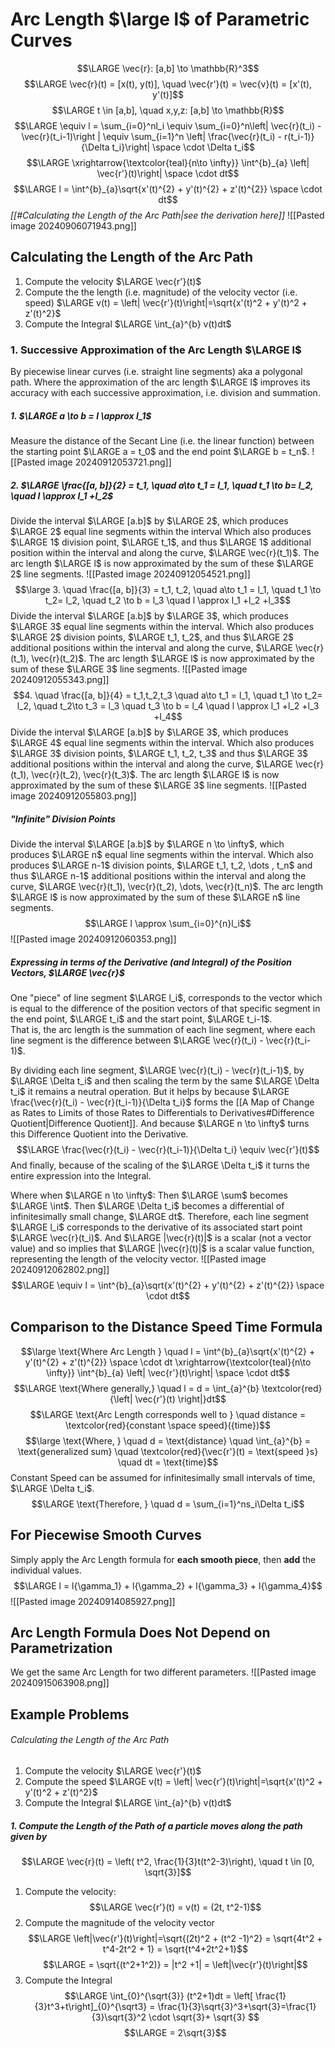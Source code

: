 # Arc Length $\large l$ of Parametric Curves
$$\LARGE \vec{r}: [a,b] \to \mathbb{R}^3$$
$$\LARGE \vec{r}(t) = [x(t), y(t)], \quad \vec{r'}(t) = \vec{v}(t) = [x'(t), y'(t)]$$
$$\LARGE t \in [a,b], \quad x,y,z: [a,b] \to \mathbb{R}$$
$$\LARGE \equiv l = \sum_{i=0}^nl_i \equiv \sum_{i=0}^n\left| \vec{r}(t_i) - \vec{r}(t_i-1)\right | \equiv \sum_{i=1}^n \left| \frac{\vec{r}(t_i) - r(t_i-1)}{\Delta t_i}\right| \space \cdot \Delta t_i$$
$$\LARGE \xrightarrow{\textcolor{teal}{n\to \infty}} \int^{b}_{a} \left| \vec{r'}(t)\right| \space \cdot dt$$
$$\LARGE l = \int^{b}_{a}\sqrt{x'(t)^{2} + y'(t)^{2} + z'(t)^{2}} \space \cdot dt$$
*[[#Calculating the Length of the Arc Path|see the derivation here]]* 
![[Pasted image 20240906071943.png]]
## Calculating the Length of the Arc Path
1. Compute the velocity $\LARGE \vec{r'}(t)$
2. Compute the the length (i.e. magnitude) of the velocity vector (i.e. speed) $\LARGE v(t) = \left| \vec{r'}(t)\right|=\sqrt{x'(t)^2 + y'(t)^2 + z'(t)^2}$
3. Compute the Integral $\LARGE \int_{a}^{b} v(t)dt$
### 1. Successive Approximation of the Arc Length $\LARGE l$
By piecewise linear curves (i.e. straight line segments) aka a polygonal path.
	Where the approximation of the arc length $\LARGE l$ improves its accuracy with each successive approximation, i.e. division and summation.
##### 1. $\LARGE a \to b = l \approx l_1$ 
Measure the distance of the Secant Line (i.e. the linear function) between the starting point $\LARGE a = t_0$ and the end point $\LARGE b = t_n$.
![[Pasted image 20240912053721.png]]
##### 2. $\LARGE \frac{[a, b]}{2} = t_1, \quad a\to t_1 = l_1, \quad t_1 \to b= l_2, \quad l \approx l_1 +l_2$
Divide the interval $\LARGE [a.b]$ by $\LARGE 2$, which produces $\LARGE 2$ equal line segments within the interval
	Which also produces $\LARGE 1$ division point, $\LARGE t_1$, and thus $\LARGE 1$ additional position within the interval and along the curve, $\LARGE \vec{r}(t_1)$.
		The arc length $\LARGE l$ is now approximated by the sum of these $\LARGE 2$ line segments. 
![[Pasted image 20240912054521.png]]
$$\large 3. \quad \frac{[a, b]}{3} = t_1, t_2, \quad a\to t_1 = l_1, \quad t_1 \to t_2= l_2, \quad t_2 \to b = l_3 \quad l \approx l_1 +l_2 +l_3$$
Divide the interval $\LARGE [a.b]$ by $\LARGE 3$, which produces $\LARGE 3$ equal line segments within the interval.
	Which also produces $\LARGE 2$ division points, $\LARGE t_1, t_2$, and thus $\LARGE 2$ additional positions within the interval and along the curve, $\LARGE \vec{r}(t_1), \vec{r}(t_2)$.
		The arc length $\LARGE l$ is now approximated by the sum of these $\LARGE 3$ line segments. 
![[Pasted image 20240912055343.png]]
$$4. \quad \frac{[a, b]}{4} = t_1,t_2,t_3 \quad a\to t_1 = l_1, \quad t_1 \to t_2= l_2, \quad t_2\to t_3 = l_3 \quad t_3 \to b = l_4 \quad l \approx l_1 +l_2 +l_3 +l_4$$
Divide the interval $\LARGE [a.b]$ by $\LARGE 3$, which produces $\LARGE 4$ equal line segments within the interval.
	Which also produces $\LARGE 3$ division points, $\LARGE t_1, t_2, t_3$ and thus $\LARGE 3$ additional positions within the interval and along the curve, $\LARGE \vec{r}(t_1), \vec{r}(t_2), \vec{r}(t_3)$. 
		The arc length $\LARGE l$ is now approximated by the sum of these $\LARGE 3$ line segments. 
![[Pasted image 20240912055803.png]]
##### "Infinite" Division Points
Divide the interval $\LARGE [a.b]$ by $\LARGE n \to \infty$, which produces $\LARGE n$ equal line segments within the interval.
	Which also produces $\LARGE n-1$ division points, $\LARGE t_1, t_2, \dots , t_n$ and thus $\LARGE n-1$ additional positions within the interval and along the curve, $\LARGE \vec{r}(t_1), \vec{r}(t_2), \dots, \vec{r}(t_n)$. 
		The arc length $\LARGE l$ is now approximated by the sum of these $\LARGE n$ line segments. 
$$\LARGE l \approx \sum_{i=0}^{n}l_i$$
![[Pasted image 20240912060353.png]]
##### Expressing in terms of the Derivative (and Integral) of the Position Vectors, $\LARGE \vec{r}$
One "piece" of line segment $\LARGE l_i$, corresponds to the vector which is equal to the difference of the position vectors of that specific segment in the end point, $\LARGE t_i$ and the start point, $\LARGE t_i-1$.  
	That is, the arc length is the summation of each line segment, where each line segment is the difference between $\LARGE \vec{r}(t_i) - \vec{r}(t_i-1)$.

By dividing each line segment, $\LARGE \vec{r}(t_i) - \vec{r}(t_i-1)$, by $\LARGE \Delta t_i$  and then scaling the term by the same $\LARGE \Delta t_i$ it remains a neutral operation.
	But it helps by because $\LARGE \frac{\vec{r}(t_i) - \vec{r}(t_i-1)}{\Delta t_i}$ forms the [[A Map of Change as Rates to Limits of those Rates to Differentials to Derivatives#Difference Quotient|Difference Quotient]].
		And because $\LARGE n \to \infty$ turns this Difference Quotient into the Derivative.
$$\LARGE \frac{\vec{r}(t_i) - \vec{r}(t_i-1)}{\Delta t_i} \equiv \vec{r'}(t)$$
			And finally, because of the scaling of the $\LARGE \Delta t_i$ it turns the entire expression into the Integral.

Where when $\LARGE n \to \infty$:
	Then $\LARGE \sum$ becomes $\LARGE \int$. 
	Then $\LARGE \Delta t_i$ becomes a differential of infinitesimally small change, $\LARGE dt$.
	Therefore, each line segment $\LARGE l_i$ corresponds to the derivative of its associated start point $\LARGE \vec{r}(t_i)$.
		And $\LARGE |\vec{r}(t)|$ is a scalar (not a vector value) and so implies that $\LARGE |\vec{r}(t)|$ is a scalar value function, representing the length of the velocity vector. 
![[Pasted image 20240912062802.png]]
$$\LARGE \equiv  l = \int^{b}_{a}\sqrt{x'(t)^{2} + y'(t)^{2} + z'(t)^{2}} \space \cdot dt$$
## Comparison to the Distance Speed Time Formula
$$\large \text{Where Arc Length } \quad l = \int^{b}_{a}\sqrt{x'(t)^{2} + y'(t)^{2} + z'(t)^{2}} \space \cdot dt \xrightarrow{\textcolor{teal}{n\to \infty}} \int^{b}_{a} \left| \vec{r'}(t)\right| \space \cdot dt$$
$$\LARGE \text{Where generally,} \quad l = d = \int_{a}^{b} \textcolor{red}{\left| \vec{r'}(t) \right|}dt$$
$$\LARGE \text{Arc Length corresponds well to } \quad distance = \textcolor{red}{constant \space speed}({time})$$
$$\large \text{Where, } \quad d = \text{distance} \quad \int_{a}^{b} = \text{generalized sum} \quad \textcolor{red}{\vec{r'}(t) = \text{speed }s} \quad dt = \text{time}$$
Constant Speed can be assumed for infinitesimally small intervals of time, $\LARGE \Delta t_i$.
$$\LARGE \text{Therefore, } \quad d = \sum_{i=1}^ns_i\Delta t_i$$
## For Piecewise Smooth Curves
Simply apply the Arc Length formula for **each smooth piece**, then **add** the individual values.
$$\LARGE l = l{\gamma_1} + l{\gamma_2} + l{\gamma_3} + l{\gamma_4}$$
![[Pasted image 20240914085927.png]]
## Arc Length Formula Does Not Depend on Parametrization
We get the same Arc Length for two different parameters. 
![[Pasted image 20240915063908.png]]
## Example Problems
###### Calculating the Length of the Arc Path
1. Compute the velocity $\LARGE \vec{r'}(t)$
2. Compute the speed $\LARGE v(t) = \left| \vec{r'}(t)\right|=\sqrt{x'(t)^2 + y'(t)^2 + z'(t)^2}$
3. Compute the Integral $\LARGE \int_{a}^{b} v(t)dt$
##### 1. Compute the Length of the Path of a particle moves along the path given by
$$\LARGE \vec{r}(t) = \left( t^2, \frac{1}{3}t(t^2-3)\right), \quad t \in [0, \sqrt{3}]$$
1. Compute the velocity:
$$\LARGE \vec{r'}(t) = v(t) = (2t, t^2-1)$$
2. Compute the magnitude of the velocity vector
$$\LARGE \left|\vec{r'}(t)\right|=\sqrt{(2t)^2 + (t^2 -1)^2} = \sqrt{4t^2 + t^4-2t^2 + 1} = \sqrt{t^4+2t^2+1}$$
$$\LARGE = \sqrt{(t^2+1^2)} = |t^2 +1| = \left|\vec{r'}(t)\right|$$
3. Compute the Integral
$$\LARGE \int_{0}^{\sqrt{3}} (t^2+1)dt = \left[ \frac{1}{3}t^3+t\right]_{0}^{\sqrt3} = \frac{1}{3}\sqrt{3}^3+\sqrt{3}=\frac{1}{3}\sqrt{3}^2 \cdot \sqrt{3}+ \sqrt{3} $$
$$\LARGE = 2\sqrt{3}$$